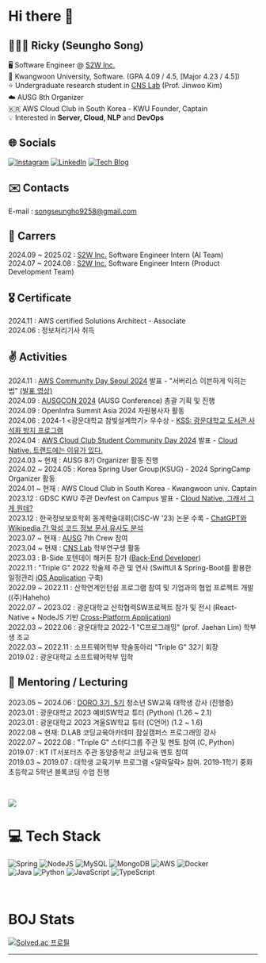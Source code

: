 # Hi there 👋
## 🧑🏻‍💻 Ricky (Seungho Song)
🖥 Software Engineer @ [S2W Inc.](https://s2w.inc/en)
<br>🏫 Kwangwoon University, Software. (GPA 4.09 / 4.5, [Major 4.23 / 4.5])
<br>⭐️ Undergraduate research student in [CNS Lab](https://sites.google.com/view/c2nslab/home?authuser=0) (Prof. Jinwoo Kim)
<br>☁️ AUSG 8th Organizer
<br>🇰🇷 AWS Cloud Club in South Korea - KWU Founder, Captain
<br>💡 Interested in **Server, Cloud, NLP** and **DevOps**


## 🌐 Socials
[![Instagram](https://img.shields.io/badge/Instagram-%23E4405F.svg?logo=Instagram&logoColor=white)](https://instagram.com/seungho422)
[![LinkedIn](https://img.shields.io/badge/LinkedIn-%230077B5.svg?logo=linkedin&logoColor=white)](https://www.linkedin.com/in/rickysong0422)
[![Tech Blog](https://img.shields.io/badge/Tistory-FF4500.svg?logo=Tistory&logoColor=white)](https://ricky-dev.tistory.com/)

## ✉️ Contacts
E-mail : songseungho9258@gmail.com

## 🏢 Carrers
2024.09 ~ 2025.02 : [S2W Inc.](https://s2w.inc/en) Software Engineer Intern (AI Team) <br>
2024.07 ~ 2024.08 : [S2W Inc.](https://s2w.inc/en) Software Engineer Intern (Product Development Team) <br>

## 🎖 Certificate
2024.11 : AWS certified Solutions Architect - Associate <br>
2024.06 : 정보처리기사 취득

## ✌️ Activities
2024.11 : [AWS Community Day Seoul 2024](https://communityday.awskr.org/) 발표 - "서버리스 이븐하게 익히는 법" [(발표 영상)](https://youtu.be/nzYxbI1XUy4?si=1dcSl9BjF57pqvFx)<br>
2024.09 : [AUSGCON 2024](https://2024.ausg.me/) (AUSG Conference) 총괄 기획 및 진행 <br>
2024.09 : OpenInfra Summit Asia 2024 자원봉사자 활동 <br>
2024.06 : 2024-1 <광운대학교 참빛설계학기> 우수상 - [KSS: 광운대학교 도서관 사석화 방지 프로그램](https://github.com/SeungHo0422/Presentations/blob/main/2024%20%EC%B0%B8%EB%B9%9B%EC%84%A4%EA%B3%84%ED%95%99%EA%B8%B0%20-%20Library%20Seat%20Occupancy%20Detection%20Program_KSS.pdf) <br>
2024.04 : [AWS Cloud Club Student Community Day 2024](https://aws-cloud-clubs.github.io/student-community-day/2024/) 발표 - [Cloud Native. 트랜드에는 이유가 있다.](https://youtu.be/QyHT0eRcN08?si=2vYhynIJCqx6LUKU) <br>
2024.03 ~ 현재 : AUSG 8기 Organizer 활동 진행 <br>
2024.02 ~ 2024.05 : Korea Spring User Group(KSUG) - 2024 SpringCamp Organizer 활동 <br>
2024.01 ~ 현재 : AWS Cloud Club in South Korea - Kwangwoon univ. Captain <br>
2023.12 : GDSC KWU 주관 Devfest on Campus 발표 - [Cloud Native, 그래서 그게 뭔데?](https://github.com/SeungHo0422/Presentations/blob/main/2023%20Devfest%20on%20Campus%20-%20Cloud%20Native%2C%20so%20what%20it%20is.pdf) <br>
2023.12 : 한국정보보호학회 동계학술대회(CISC-W '23) 논문 수록 - [ChatGPT와 Wikipedia 간 악성 코드 정보 문서 유사도 분석](https://cnslab-kw.github.io/papers/cisc_w_2023_song_choi.pdf) <br>
2023.07 ~ 현재 : [AUSG](https://ausg.me/) 7th Crew 참여 <br>
2023.04 ~ 현재 : [CNS Lab](https://sites.google.com/view/c2nslab/home?authuser=0) 학부연구생 활동 <br>
2023.03 : B-Side 포텐데이 해커톤 참가 ([Back-End Developer](https://github.com/potenday-project/Musubi_Server)) <br>
2022.11 : "Triple G" 2022 학술제 주관 및 연사 (SwiftUI & Spring-Boot를 활용한 일정관리 [iOS Application](https://github.com/KW-TripleG/Calendar_Client) 구축) <br>
2022.09 ~ 2022.11 : 산학연계인턴쉽 프로그램 참여 및 기업과의 협업 프로젝트 개발 ((주)Haheho) <br>
2022.07 ~ 2023.02 : 광운대학교 산학협력SW프로젝트 참가 및 전시 (React-Native + NodeJS 기반 [Cross-Platform Application](https://github.com/HaHello-KW/Hahello_Client)) <br>
2022.03 ~ 2022.06 : 광운대학교 2022-1 "C프로그래밍" (prof. Jaehan Lim) 학부생 조교 <br>
2022.03 ~ 2022.11 : 소프트웨어학부 학술동아리 "Triple G" 32기 회장 <br>
2019.02 : 광운대학교 소프트웨어학부 입학 <br>

## 🏫 Mentoring / Lecturing
2023.05 ~ 2024.06 : [DORO 3기, 5기](https://doroedu.net/) 청소년 SW교육 대학생 강사 (진행중) <br>
2023.01 : 광운대학교 2023 예비SW학교 튜터 (Python) (1.26 ~ 2.1) <br>
2023.01 : 광운대학교 2023 겨울SW학교 튜터 (C언어) (1.2 ~ 1.6) <br>
2022.08 ~ 현재: D.LAB 코딩교육아카데미 잠실캠퍼스 프로그래밍 강사 <br>
2022.07 ~ 2022.08 : "Triple G" 스터디그룹 주관 및 멘토 참여 (C, Python) <br>
2019.07 : KT IT서포터즈 주관 동양중학교 코딩교육 멘토 참여 <br>
2019.03 ~ 2019.07 : 대학생 교육기부 프로그램 <알락달락> 참여. 2019-1학기 중화초등학교 5학년 블록코딩 수업 진행 <br>



<br>

[![](https://visitcount.itsvg.in/api?id=SeungHo0422&icon=7&color=10)](https://visitcount.itsvg.in)

# 💻 Tech Stack
![Spring](https://img.shields.io/badge/spring-%236DB33F.svg?logo=spring&logoColor=white)
![NodeJS](https://img.shields.io/badge/node.js-6DA55F?style=flat-square&logo=node.js&logoColor=white)
![MySQL](https://img.shields.io/badge/mysql-%2300f.svg?style=flat-square&logo=mysql&logoColor=white)
![MongoDB](https://img.shields.io/badge/MongoDB-%234ea94b.svg?style=flat-square&logo=mongodb&logoColor=white)
![AWS](https://img.shields.io/badge/AWS-%23FF9900.svg?style=flat-square&logo=amazon-aws&logoColor=white)
![Docker](https://img.shields.io/badge/docker-%230db7ed.svg?style=flat-square&logo=docker&logoColor=white)
<br>
![Java](https://img.shields.io/badge/java-%23ED8B00.svg?logo=openjdk&logoColor=white)
![Python](https://img.shields.io/badge/python-3670A0?style=flat-square&logo=python&logoColor=ffdd54)
![JavaScript](https://img.shields.io/badge/javascript-%23323330.svg?style=flat-square&logo=javascript&logoColor=%23F7DF1E)
![TypeScript](https://img.shields.io/badge/typescript-%23007ACC.svg?style=flat-square&logo=typescript&logoColor=white)

<br>

# BOJ Stats
[![Solved.ac
프로필](http://mazassumnida.wtf/api/v2/generate_badge?boj=songseungho9258)](https://solved.ac/songseungho9258)

---

